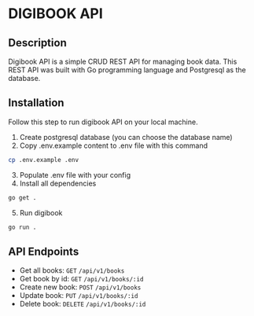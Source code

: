 # DIGIBOOK API

## Description
Digibook API is a simple CRUD REST API for managing book data. This REST API was built with Go programming language and Postgresql as the database.

## Installation
Follow this step to run digibook API on your local machine.
1. Create postgresql database (you can choose the database name)
2. Copy .env.example content to .env file with this command
```sh
cp .env.example .env
```
3. Populate .env file with your config
4. Install all dependencies
```sh
go get .
```
5. Run digibook
```sh
go run .
```

## API Endpoints
- Get all books: `GET` `/api/v1/books`
- Get book by id: `GET` `/api/v1/books/:id`
- Create new book: `POST` `/api/v1/books`
- Update book: `PUT` `/api/v1/books/:id`
- Delete book: `DELETE` `/api/v1/books/:id`